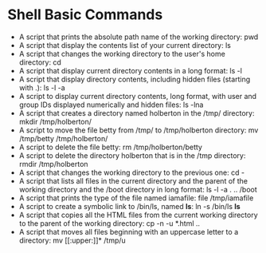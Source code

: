 # Shell Basic Commands
* A script that prints the absolute path name of the working directory: pwd
* A script that display the contents list of your current directory: ls
* A script that changes the working directory to the user's home directory: cd
* A script that display current directory contents in a long format: ls -l
* A script that display directory contents, including hidden files (starting with .): ls -l -a
* A script to display current directory contents, long format, with user and group IDs displayed numerically and hidden files: ls -lna
* A script that creates a directory named holberton in the /tmp/ directory: mkdir /tmp/holberton/
* A script to move the file betty from /tmp/ to /tmp/holberton directory: mv /tmp/betty /tmp/holberton/
* A script to delete the file betty: rm /tmp/holberton/betty
* A script to delete the directory holberton that is in the /tmp directory: rmdir /tmp/holberton
* A script that changes the working directory to the previous one: cd -
* A script that lists all files in the current directory and the parent of the working directory and the /boot directory in long format: ls -l -a . .. /boot
* A script that prints the type of the file named iamafile: file /tmp/iamafile
* A script to create a symbolic link to /bin/ls, named __ls__: ln -s /bin/ls __ls__
* A script that copies all the HTML files from the current working directory to the parent of the working directory: cp -n -u *.html ..
* A script that moves all files beginning with an uppercase letter to a directory: mv [[:upper:]]* /tmp/u

